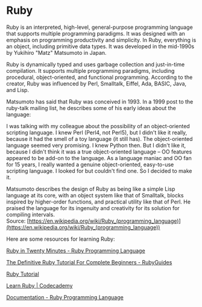 Ruby
====


Ruby is an interpreted, high-level, general-purpose programming language that supports multiple programming paradigms. It was designed with an emphasis on programming productivity and simplicity. In Ruby, everything is an object, including primitive data types. It was developed in the mid-1990s by Yukihiro "Matz" Matsumoto in Japan.

Ruby is dynamically typed and uses garbage collection and just-in-time compilation. It supports multiple programming paradigms, including procedural, object-oriented, and functional programming. According to the creator, Ruby was influenced by Perl, Smalltalk, Eiffel, Ada, BASIC, Java, and Lisp.

Matsumoto has said that Ruby was conceived in 1993. In a 1999 post to the ruby-talk mailing list, he describes some of his early ideas about the language:

I was talking with my colleague about the possibility of an object-oriented scripting language. I knew Perl (Perl4, not Perl5), but I didn't like it really, because it had the smell of a toy language (it still has). The object-oriented language seemed very promising. I knew Python then. But I didn't like it, because I didn't think it was a true object-oriented language –  OO features appeared to be add-on to the language. As a language maniac and OO fan for 15 years, I really wanted a genuine object-oriented, easy-to-use scripting language. I looked for but couldn't find one. So I decided to make it.

Matsumoto describes the design of Ruby as being like a simple Lisp language at its core, with an object system like that of Smalltalk, blocks inspired by higher-order functions, and practical utility like that of Perl. He praised the language for its ingenuity and creativity for its solution for compiling intervals.  
Source: [https://en.wikipedia.org/wiki/Ruby_(programming_language)](https://en.wikipedia.org/wiki/Ruby_(programming_language))

Here are some resources for learning Ruby:

[Ruby in Twenty Minutes - Ruby Programming Language](https://www.ruby-lang.org/en/documentation/quickstart/)

[The Definitive Ruby Tutorial For Complete Beginners - RubyGuides](https://www.rubyguides.com/ruby-tutorial/)

[Ruby Tutorial](https://www.tutorialspoint.com/ruby/index.htm)

[Learn Ruby | Codecademy](https://www.codecademy.com/learn/learn-ruby)

[Documentation - Ruby Programming Language](https://www.ruby-lang.org/en/documentation/)
